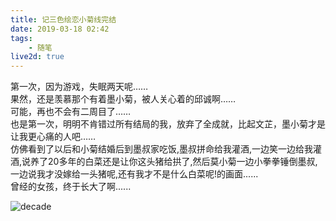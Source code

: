 ```yaml
---
title: 记三色绘恋小菊线完结
date: 2019-03-18 02:42
tags: 
    - 随笔
live2d: true
---
```

第一次，因为游戏，失眠两天呢……  
果然，还是羡慕那个有着墨小菊，被人关心着的邱诚啊……  
可能，再也不会有二周目了……  
也是第一次，明明不肯错过所有结局的我，放弃了全成就，比起文芷，墨小菊才是让我更心痛的人吧……  
仿佛看到了以后和小菊结婚后到墨叔家吃饭,墨叔拼命给我灌酒,一边笑一边给我灌酒,说养了20多年的白菜还是让你这头猪给拱了,然后莫小菊一边小拳拳锤倒墨叔,一边说我才没嫁给一头猪呢,还有我才不是什么白菜呢!的画面......  
曾经的女孩，终于长大了啊......  

<!-- more-->

![decade](https://raw.githubusercontent.com/Mundi-Xu/picture_resource/master/picture/记三色绘恋小菊线完结/喜欢你，十年.JPG)

